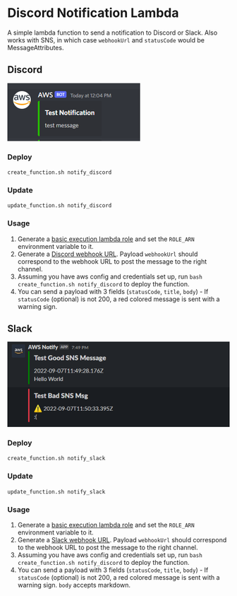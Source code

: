 # Discord Notification Lambda

A simple lambda function to send a notification to Discord or Slack. Also works with SNS, in which case `webhookUrl` and `statusCode` would be MessageAttributes.

## Discord

![discord-notification](./sample-discord.png)

### Deploy

```
create_function.sh notify_discord
```

### Update

```
update_function.sh notify_discord
```

### Usage

1. Generate a [basic execution lambda role](https://docs.aws.amazon.com/lambda/latest/dg/lambda-intro-execution-role.html) and set the `ROLE_ARN` environment variable to it.
2. Generate a [Discord webhook URL](https://support.discord.com/hc/en-us/articles/228383668-Intro-to-Webhooks). Payload `webhookUrl` should correspond to the webhook URL to post the message to the right channel.
3. Assuming you have aws config and credentials set up, run `bash create_function.sh notify_discord` to deploy the function.
4. You can send a payload with 3 fields (`statusCode`, `title`, `body`) - If `statusCode` (optional) is not 200, a red colored message is sent with a warning sign.

## Slack

![slack-notification](./sample-slack.png)

### Deploy

```
create_function.sh notify_slack
```

### Update

```
update_function.sh notify_slack
```

### Usage

1. Generate a [basic execution lambda role](https://docs.aws.amazon.com/lambda/latest/dg/lambda-intro-execution-role.html) and set the `ROLE_ARN` environment variable to it.
2. Generate a [Slack webhook URL](https://api.slack.com/messaging/webhooks). Payload `webhookUrl` should correspond to the webhook URL to post the message to the right channel.
3. Assuming you have aws config and credentials set up, run `bash create_function.sh notify_discord` to deploy the function.
4. You can send a payload with 3 fields (`statusCode`, `title`, `body`) - If `statusCode` (optional) is not 200, a red colored message is sent with a warning sign. `body` accepts markdown.
